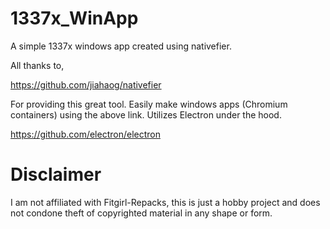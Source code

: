 # 1337x_WinApp
A simple 1337x windows app created using nativefier.

All thanks to, 

https://github.com/jiahaog/nativefier

For providing this great tool. Easily make windows apps (Chromium containers) using the above link. 
Utilizes Electron under the hood.

https://github.com/electron/electron

# Disclaimer
 I am not affiliated with Fitgirl-Repacks, this is just a hobby project and does not condone theft of copyrighted material in any shape or form.

